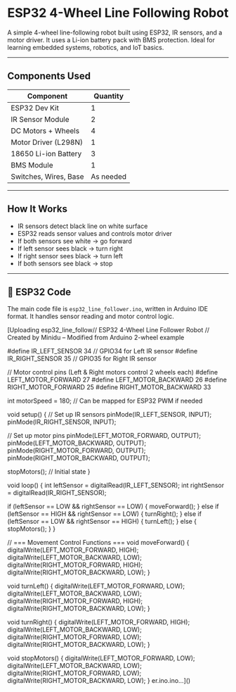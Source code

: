 # ESP32 4-Wheel Line Following Robot

A simple 4-wheel line-following robot built using ESP32, IR sensors, and a motor driver. It uses a Li-ion battery pack with BMS protection. Ideal for learning embedded systems, robotics, and IoT basics.

---

##  Components Used

| Component               | Quantity |
|------------------------|----------|
| ESP32 Dev Kit          | 1        |
| IR Sensor Module       | 2        |
| DC Motors + Wheels     | 4        |
| Motor Driver (L298N)   | 1        |
| 18650 Li-ion Battery   | 3        |
| BMS Module             | 1        |
| Switches, Wires, Base  | As needed |

---

##  How It Works

- IR sensors detect black line on white surface
- ESP32 reads sensor values and controls motor driver
- If both sensors see white → go forward  
- If left sensor sees black → turn right  
- If right sensor sees black → turn left  
- If both sensors see black → stop

---

## 🧠 ESP32 Code

The main code file is `esp32_line_follower.ino`, written in Arduino IDE format. It handles sensor reading and motor control logic.


[Uploading esp32_line_follow// ESP32 4-Wheel Line Follower Robot
// Created by Minidu – Modified from Arduino 2-wheel example

#define IR_LEFT_SENSOR 34     // GPIO34 for Left IR sensor
#define IR_RIGHT_SENSOR 35    // GPIO35 for Right IR sensor

// Motor control pins (Left & Right motors control 2 wheels each)
#define LEFT_MOTOR_FORWARD 27
#define LEFT_MOTOR_BACKWARD 26
#define RIGHT_MOTOR_FORWARD 25
#define RIGHT_MOTOR_BACKWARD 33

int motorSpeed = 180; // Can be mapped for ESP32 PWM if needed

void setup() {
  // Set up IR sensors
  pinMode(IR_LEFT_SENSOR, INPUT);
  pinMode(IR_RIGHT_SENSOR, INPUT);

  // Set up motor pins
  pinMode(LEFT_MOTOR_FORWARD, OUTPUT);
  pinMode(LEFT_MOTOR_BACKWARD, OUTPUT);
  pinMode(RIGHT_MOTOR_FORWARD, OUTPUT);
  pinMode(RIGHT_MOTOR_BACKWARD, OUTPUT);

  stopMotors();  // Initial state
}

void loop() {
  int leftSensor = digitalRead(IR_LEFT_SENSOR);
  int rightSensor = digitalRead(IR_RIGHT_SENSOR);

  if (leftSensor == LOW && rightSensor == LOW) {
    moveForward();
  } else if (leftSensor == HIGH && rightSensor == LOW) {
    turnRight();
  } else if (leftSensor == LOW && rightSensor == HIGH) {
    turnLeft();
  } else {
    stopMotors();
  }
}

// === Movement Control Functions ===
void moveForward() {
  digitalWrite(LEFT_MOTOR_FORWARD, HIGH);
  digitalWrite(LEFT_MOTOR_BACKWARD, LOW);
  digitalWrite(RIGHT_MOTOR_FORWARD, HIGH);
  digitalWrite(RIGHT_MOTOR_BACKWARD, LOW);
}

void turnLeft() {
  digitalWrite(LEFT_MOTOR_FORWARD, LOW);
  digitalWrite(LEFT_MOTOR_BACKWARD, LOW);
  digitalWrite(RIGHT_MOTOR_FORWARD, HIGH);
  digitalWrite(RIGHT_MOTOR_BACKWARD, LOW);
}

void turnRight() {
  digitalWrite(LEFT_MOTOR_FORWARD, HIGH);
  digitalWrite(LEFT_MOTOR_BACKWARD, LOW);
  digitalWrite(RIGHT_MOTOR_FORWARD, LOW);
  digitalWrite(RIGHT_MOTOR_BACKWARD, LOW);
}

void stopMotors() {
  digitalWrite(LEFT_MOTOR_FORWARD, LOW);
  digitalWrite(LEFT_MOTOR_BACKWARD, LOW);
  digitalWrite(RIGHT_MOTOR_FORWARD, LOW);
  digitalWrite(RIGHT_MOTOR_BACKWARD, LOW);
}
er.ino.ino…]()


